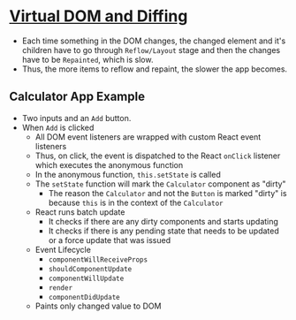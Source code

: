# [Virtual DOM and Diffing](https://medium.com/@gethylgeorge/how-virtual-dom-and-diffing-works-in-react-6fc805f9f84e)

* Each time something in the DOM changes, the changed element and it's children have to go through `Reflow/Layout` stage and then the changes have to be `Repainted`, which is slow.
* Thus, the more items to reflow and repaint, the slower the app becomes.

## Calculator App Example

* Two inputs and an `Add` button.
* When `Add` is clicked
  * All DOM event listeners are wrapped with custom React event listeners
  * Thus, on click, the event is dispatched to the React `onClick` listener which executes the anonymous function
  * In the anonymous function, `this.setState` is called
  * The `setState` function will mark the `Calculator` component as "dirty"
    * The reason the `Calculator` and not the `Button` is marked "dirty" is because `this` is in the context of the `Calculator`
  * React runs batch update
    * It checks if there are any dirty components and starts updating
    * It checks if there is any pending state that needs to be updated or a force update that was issued
  * Event Lifecycle
    * `componentWillReceiveProps`
    * `shouldComponentUpdate`
    * `componentWillUpdate`
    * `render`
    * `componentDidUpdate`
  * Paints only changed value to DOM

